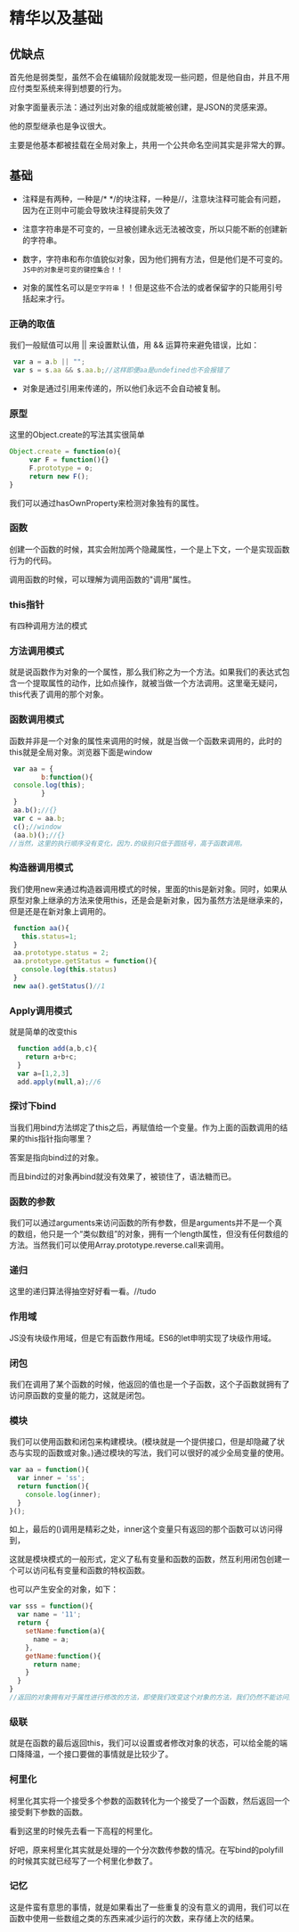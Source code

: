 # 精华以及基础
## 优缺点
首先他是弱类型，虽然不会在编辑阶段就能发现一些问题，但是他自由，并且不用应付类型系统来得到想要的行为。

对象字面量表示法：通过列出对象的组成就能被创建，是JSON的灵感来源。

他的原型继承也是争议很大。

主要是他基本都被挂载在全局对象上，共用一个公共命名空间其实是非常大的罪。

## 基础
 - 注释是有两种，一种是/* */的块注释，一种是//，注意块注释可能会有问题，因为在正则中可能会导致块注释提前失效了

 - 注意字符串是不可变的，一旦被创建永远无法被改变，所以只能不断的创建新的字符串。

 - 数字，字符串和布尔值貌似对象，因为他们拥有方法，但是他们是不可变的。`JS中的对象是可变的键控集合！！`

 - 对象的属性名可以是`空字符串`！！但是这些不合法的或者保留字的只能用引号括起来才行。

### 正确的取值
我们一般赋值可以用 || 来设置默认值，用 && 运算符来避免错误，比如：

```javascript
 var a = a.b || "";
 var s = s.aa && s.aa.b;//这样即便aa是undefined也不会报错了
```

 - 对象是通过引用来传递的，所以他们永远不会自动被复制。

### 原型
这里的Object.create的写法其实很简单

```javascript
Object.create = function(o){
     var F = function(){}
     F.prototype = o;
     return new F();
}
```

我们可以通过hasOwnProperty来检测对象独有的属性。

### 函数
创建一个函数的时候，其实会附加两个隐藏属性，一个是上下文，一个是实现函数行为的代码。

调用函数的时候，可以理解为调用函数的"调用"属性。

### this指针
有四种调用方法的模式

### 方法调用模式

就是说函数作为对象的一个属性，那么我们称之为一个方法。如果我们的表达式包含一个提取属性的动作，比如点操作，就被当做一个方法调用。这里毫无疑问，this代表了调用的那个对象。

### 函数调用模式

函数并非是一个对象的属性来调用的时候，就是当做一个函数来调用的，此时的this就是全局对象。浏览器下面是window

```javascript
 var aa = {
        b:function(){
 console.log(this);
        }
 }
 aa.b();//{}
 var c = aa.b;
 c();//window
 (aa.b)();//{}
//当然，这里的执行顺序没有变化，因为.的级别只低于圆括号，高于函数调用。
```

### 构造器调用模式
我们使用new来通过构造器调用模式的时候，里面的this是新对象。同时，如果从原型对象上继承的方法来使用this，还是会是新对象，因为虽然方法是继承来的，但是还是在新对象上调用的。

```javascript
 function aa(){
   this.status=1;
 }
 aa.prototype.status = 2;
 aa.prototype.getStatus = function(){
   console.log(this.status)
 }
 new aa().getStatus()//1
```

### Apply调用模式
就是简单的改变this
```javascript
  function add(a,b,c){
    return a+b+c;
  }
  var a=[1,2,3]
  add.apply(null,a);//6
```

### 探讨下bind
当我们用bind方法绑定了this之后，再赋值给一个变量。作为上面的函数调用的结果的this指针指向哪里？

答案是指向bind过的对象。

而且bind过的对象再bind就没有效果了，被锁住了，语法糖而已。

### 函数的参数
我们可以通过arguments来访问函数的所有参数，但是arguments并不是一个真的数组，他只是一个“类似数组”的对象，拥有一个length属性，但没有任何数组的方法。当然我们可以使用Array.prototype.reverse.call来调用。

### 递归
这里的递归算法得抽空好好看一看。//tudo

### 作用域
JS没有块级作用域，但是它有函数作用域。ES6的let申明实现了块级作用域。

### 闭包
我们在调用了某个函数的时候，他返回的值也是一个子函数，这个子函数就拥有了访问原函数的变量的能力，这就是闭包。

### 模块
我们可以使用函数和闭包来构建模块。(模块就是一个提供接口，但是却隐藏了状态与实现的函数或对象。)通过模块的写法，我们可以很好的减少全局变量的使用。

```javascript
var aa = function(){
  var inner = 'ss';
  return function(){
    console.log(inner);
  }
}();
```

如上，最后的()调用是精彩之处，inner这个变量只有返回的那个函数可以访问得到，

这就是模块模式的一般形式，定义了私有变量和函数的函数，然互利用闭包创建一个可以访问私有变量和函数的特权函数。

也可以产生安全的对象，如下：

```javascript
var sss = function(){
  var name = '11';
  return {
    setName:function(a){
      name = a;
    },
    getName:function(){
      return name;
    }
  }
}
//返回的对象拥有对于属性进行修改的方法，即使我们改变这个对象的方法，我们仍然不能访问到那些属性了！！
```

### 级联
就是在函数的最后返回this，我们可以设置或者修改对象的状态，可以给全能的端口降降温，一个接口要做的事情就是比较少了。

### 柯里化
柯里化其实将一个接受多个参数的函数转化为一个接受了一个函数，然后返回一个接受剩下参数的函数。

看到这里的时候先去看一下高程的柯里化。

好吧，原来柯里化其实就是处理的一个分次数传参数的情况。在写bind的polyfill的时候其实就已经写了一个柯里化参数了。

### 记忆
这是件蛮有意思的事情，就是如果看出了一些重复的没有意义的调用，我们可以在函数中使用一些数组之类的东西来减少运行的次数，来存储上次的结果。
